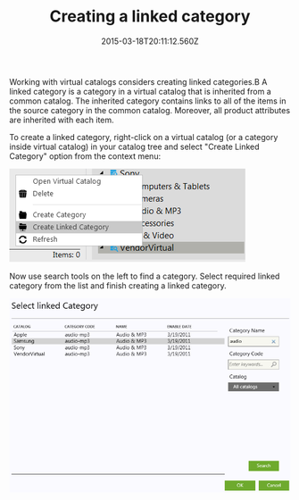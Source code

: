 ﻿---
title: Creating a linked category
description: Creating a linked category
layout: docs
date: 2015-03-18T20:11:12.560Z
priority: 2
---
Working with virtual catalogs considers creating linked categories.В A linked category is a category in a virtual catalog that is inherited from a common catalog. The inherited category contains links to all of the items in the source category in the common catalog. Moreover, all product attributes are inherited with each item.

To create a linked category, right-click on a virtual catalog (or a category inside virtual catalog) in your catalog tree and select "Create Linked Category" option from the context menu:

<img src="../../../../assets/images/docs/025-create-linked-category.png" />

Now use search tools on the left to find a category. Select required linked category from the list and finish creating a linked category.

<img src="../../../../assets/images/docs/026-select-linked-category.PNG" />
